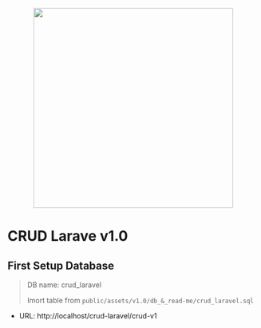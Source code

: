 <p align="center"><a href="https://laravel.com" target="_blank"><img src="https://raw.githubusercontent.com/laravel/art/master/logo-lockup/5%20SVG/2%20CMYK/1%20Full%20Color/laravel-logolockup-cmyk-red.svg" width="400"></a></p>

# CRUD Larave v1.0

## First Setup Database
> DB name: crud_laravel
> 
> Imort table from `public/assets/v1.0/db_&_read-me/crud_laravel.sql`
> 

* URL: http://localhost/crud-laravel/crud-v1
